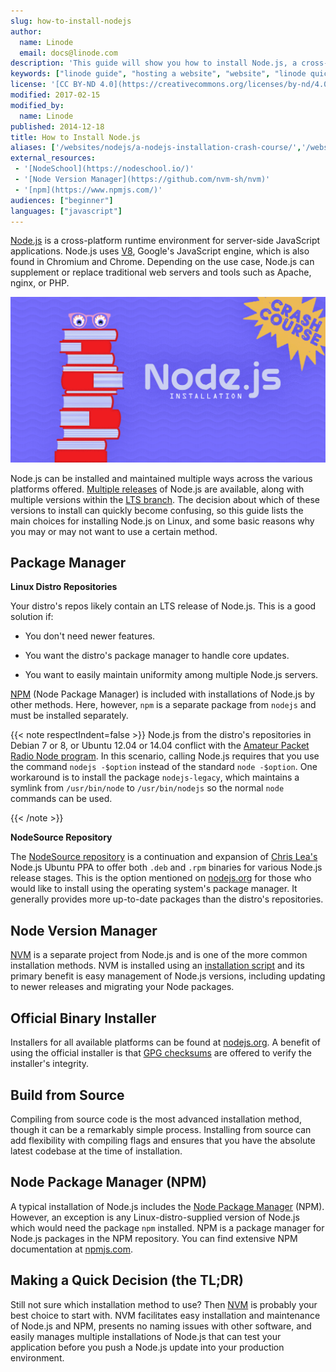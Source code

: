 ```yaml
---
slug: how-to-install-nodejs
author:
  name: Linode
  email: docs@linode.com
description: 'This guide will show you how to install Node.js, a cross-platform runtime environment that can power server-side JavaScript applications, on Linux.'
keywords: ["linode guide", "hosting a website", "website", "linode quickstart guide"]
license: '[CC BY-ND 4.0](https://creativecommons.org/licenses/by-nd/4.0)'
modified: 2017-02-15
modified_by:
  name: Linode
published: 2014-12-18
title: How to Install Node.js
aliases: ['/websites/nodejs/a-nodejs-installation-crash-course/','/websites/nodejs/installing-nodejs/','/development/nodejs/how-to-install-nodejs/','/development/nodejs/set-up-and-install-nodejs/','/development/nodjs/a-nodejs-installation-crash-course/','/development/nodejs/installing-nodejs/']
external_resources:
 - '[NodeSchool](https://nodeschool.io/)'
 - '[Node Version Manager](https://github.com/nvm-sh/nvm)'
 - '[npm](https://www.npmjs.com/)'
audiences: ["beginner"]
languages: ["javascript"]
---
```


[Node.js](https://nodejs.org/) is a cross-platform runtime environment for server-side JavaScript applications. Node.js uses [V8](https://v8.dev/), Google's JavaScript engine, which is also found in Chromium and Chrome. Depending on the use case, Node.js can supplement or replace traditional web servers and tools such as Apache, nginx, or PHP.

![A Node.js Installation Crash Course](nodejs-installation-crash-course.png "A Node.js Installation Crash Course")

Node.js can be installed and maintained multiple ways across the various platforms offered. [Multiple releases](https://github.com/nodejs/node#release-types) of Node.js are available, along with multiple versions within the [LTS branch](https://github.com/nodejs/Release). The decision about which of these versions to install can quickly become confusing, so this guide lists the main choices for installing Node.js on Linux, and some basic reasons why you may or may not want to use a certain method.

## Package Manager

**Linux Distro Repositories**

Your distro's repos likely contain an LTS release of Node.js. This is a good solution if:

*   You don't need newer features.

*   You want the distro's package manager to handle core updates.

*   You want to easily maintain uniformity among multiple Node.js servers.

[NPM](#node-package-manager-npm) (Node Package Manager) is included with installations of Node.js by other methods. Here, however, `npm` is a separate package from `nodejs` and must be installed separately.

{{< note respectIndent=false >}}
Node.js from the distro's repositories in Debian 7 or 8, or Ubuntu 12.04 or 14.04 conflict with the [Amateur Packet Radio Node program](https://packages.debian.org/jessie/node). In this scenario, calling Node.js requires that you use the command `nodejs -$option` instead of the standard `node -$option`. One workaround is to install the package `nodejs-legacy`, which maintains a symlink from `/usr/bin/node` to `/usr/bin/nodejs` so the normal `node` commands can be used.

{{< /note >}}

**NodeSource Repository**

The [NodeSource repository](https://github.com/nodesource/distributions) is a continuation and expansion of [Chris Lea's](https://nodesource.com/blog/chris-lea-joins-forces-with-nodesource/) Node.js Ubuntu PPA to offer both `.deb` and `.rpm` binaries for various Node.js release stages. This is the option mentioned on [nodejs.org](https://nodejs.org/en/download/package-manager/) for those who would like to install using the operating system's package manager. It generally provides more up-to-date packages than the distro's repositories.

## Node Version Manager

[NVM](https://github.com/nvm-sh/nvm) is a separate project from Node.js and is one of the more common installation methods. NVM is installed using an [installation script](https://github.com/nvm-sh/nvm#install--update-script) and its primary benefit is easy management of Node.js versions, including updating to newer releases and migrating your Node packages.

## Official Binary Installer

Installers for all available platforms can be found at [nodejs.org](https://nodejs.org/en/download/). A benefit of using the official installer is that [GPG checksums](https://github.com/nodejs/node#verifying-binaries) are offered to verify the installer's integrity.

## Build from Source

Compiling from source code is the most advanced installation method, though it can be a remarkably simple process. Installing from source can add flexibility with compiling flags and ensures that you have the absolute latest codebase at the time of installation.

## Node Package Manager (NPM)

A typical installation of Node.js includes the [Node Package Manager](https://github.com/npm/cli) (NPM). However, an exception is any Linux-distro-supplied version of Node.js which would need the package `npm` installed. NPM is a package manager for Node.js packages in the NPM repository. You can find extensive NPM documentation at [npmjs.com](https://docs.npmjs.com/).

## Making a Quick Decision (the TL;DR)

Still not sure which installation method to use? Then [NVM](#node-version-manager) is probably your best choice to start with. NVM facilitates easy installation and maintenance of Node.js and NPM, presents no naming issues with other software, and easily manages multiple installations of Node.js that can test your application before you push a Node.js update into your production environment.
